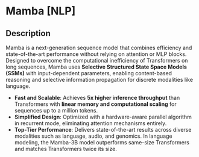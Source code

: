 # Mamba [NLP]

## Description

Mamba is a next-generation sequence model that combines efficiency and state-of-the-art performance without relying on attention or MLP blocks.
Designed to overcome the computational inefficiency of Transformers on long sequences, Mamba uses **Selective Structured State Space Models (SSMs)** with input-dependent parameters, enabling content-based reasoning and selective information propagation for discrete modalities like language.

- **Fast and Scalable**: Achieves **5x higher inference throughput** than Transformers with **linear memory and computational scaling** for sequences up to a million tokens.
- **Simplified Design**: Optimized with a hardware-aware parallel algorithm in recurrent mode, eliminating attention mechanisms entirely.
- **Top-Tier Performance**: Delivers state-of-the-art results across diverse modalities such as language, audio, and genomics. In language modeling, the Mamba-3B model outperforms same-size Transformers and matches Transformers twice its size.
